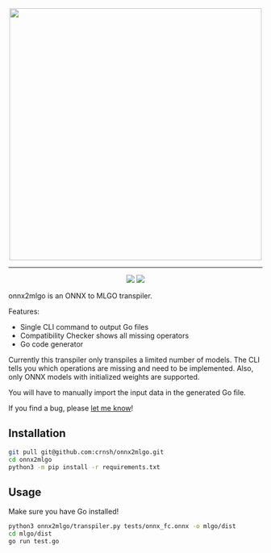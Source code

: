 <div align="center">
  <img src="https://github.com/crnsh/onnx2mlgo/assets/79533543/a7c3c0e1-277d-4079-b827-7ae2fb566493" width=500>
</div>
<hr>
<p align="center">
  <img src="https://img.shields.io/github/commit-activity/t/crnsh/onnx2mlgo">
  <img src="https://img.shields.io/badge/Working-green">
<p/>

onnx2mlgo is an ONNX to MLGO transpiler.

Features:
* Single CLI command to output Go files
* Compatibility Checker shows all missing operators
* Go code generator

Currently this transpiler only transpiles a limited number of models. The CLI tells you which operations are missing and need to be implemented. Also, only ONNX models with initialized weights are supported.

You will have to manually import the input data in the generated Go file.

If you find a bug, please [let me know](https://github.com/crnsh/onnx2mlgo/issues)!

## Installation
```bash
git pull git@github.com:crnsh/onnx2mlgo.git
cd onnx2mlgo
python3 -m pip install -r requirements.txt
```

## Usage
Make sure you have Go installed!

```bash
python3 onnx2mlgo/transpiler.py tests/onnx_fc.onnx -o mlgo/dist
cd mlgo/dist
go run test.go
```
